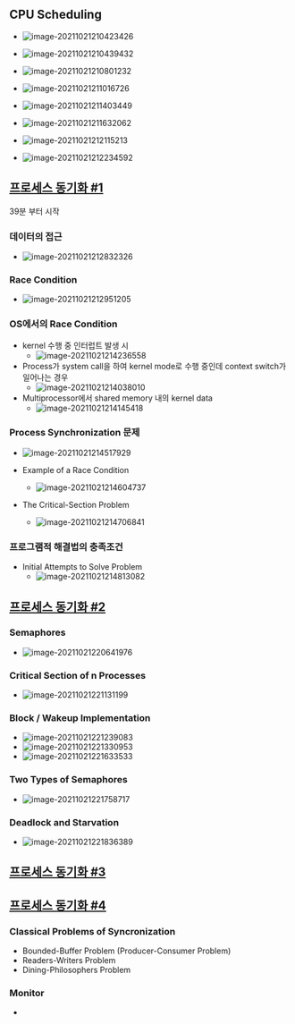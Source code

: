 ## CPU Scheduling

- ![image-20211021210423426](6장-프로세스-동기화.assets/image-20211021210423426.png)

- ![image-20211021210439432](6장-프로세스-동기화.assets/image-20211021210439432.png)

- ![image-20211021210801232](6장-프로세스-동기화.assets/image-20211021210801232.png)

- ![image-20211021211016726](6장-프로세스-동기화.assets/image-20211021211016726.png)

- ![image-20211021211403449](6장-프로세스-동기화.assets/image-20211021211403449.png)

- ![image-20211021211632062](6장-프로세스-동기화.assets/image-20211021211632062.png)

- ![image-20211021212115213](6장-프로세스-동기화.assets/image-20211021212115213.png)

- ![image-20211021212234592](6장-프로세스-동기화.assets/image-20211021212234592.png)

  

## [프로세스 동기화 #1](https://core.ewha.ac.kr/publicview/C0101020140401134252676046?vmode=f)

39분 부터 시작

### 데이터의 접근

- ![image-20211021212832326](6장-프로세스-동기화.assets/image-20211021212832326.png)

### Race Condition

- ![image-20211021212951205](6장-프로세스-동기화.assets/image-20211021212951205.png)

### OS에서의 Race Condition

- kernel 수행 중 인터럽트 발생 시
  - ![image-20211021214236558](6장-프로세스-동기화.assets/image-20211021214236558.png)
- Process가 system call을 하여 kernel mode로 수행 중인데 context switch가 일어나는 경우
  - ![image-20211021214038010](6장-프로세스-동기화.assets/image-20211021214038010.png)
- Multiprocessor에서 shared memory 내의 kernel data
  - ![image-20211021214145418](6장-프로세스-동기화.assets/image-20211021214145418.png)

### Process Synchronization 문제

- ![image-20211021214517929](6장-프로세스-동기화.assets/image-20211021214517929.png)

- Example of a Race Condition
  - ![image-20211021214604737](6장-프로세스-동기화.assets/image-20211021214604737.png)
- The Critical-Section Problem
  - ![image-20211021214706841](6장-프로세스-동기화.assets/image-20211021214706841.png)

### 프로그램적 해결법의 충족조건

- Initial Attempts to Solve Problem
  - ![image-20211021214813082](6장-프로세스-동기화.assets/image-20211021214813082.png)

## [프로세스 동기화 #2](https://core.ewha.ac.kr/publicview/C0101020140404151340260748?vmode=f)

### Semaphores

- ![image-20211021220641976](6장-프로세스-동기화.assets/image-20211021220641976.png)

### Critical Section of n Processes

- ![image-20211021221131199](6장-프로세스-동기화.assets/image-20211021221131199.png)

### Block / Wakeup Implementation

- ![image-20211021221239083](6장-프로세스-동기화.assets/image-20211021221239083.png)
- ![image-20211021221330953](6장-프로세스-동기화.assets/image-20211021221330953.png)
- ![image-20211021221633533](6장-프로세스-동기화.assets/image-20211021221633533.png)

### Two Types of Semaphores

- ![image-20211021221758717](6장-프로세스-동기화.assets/image-20211021221758717.png)

### Deadlock and Starvation

- ![image-20211021221836389](6장-프로세스-동기화.assets/image-20211021221836389.png)

## [프로세스 동기화 #3](https://core.ewha.ac.kr/publicview/C0101020140408134626290222?vmode=f)

## [프로세스 동기화 #4](https://core.ewha.ac.kr/publicview/C0101020140411143154161543?vmode=f)

### Classical Problems of Syncronization

- Bounded-Buffer Problem (Producer-Consumer Problem)
- Readers-Writers Problem
- Dining-Philosophers Problem

### Monitor

-
